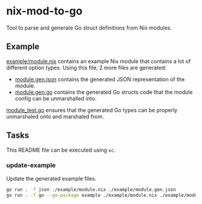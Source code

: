 # nix-mod-to-go

Tool to parse and generate Go struct definitions from Nix modules.

## Example

[example/module.nix](./example/module.nix) contains an example Nix module that
contains a lot of different option types. Using this file, 2 more files are
generated:

- [module.gen.json](./example/module.gen.json) contains the
  generated JSON representation of the module.
- [module.gen.go](./example/module.gen.go) contains the
  generated Go structs code that the module config can be unmarshalled into.

[module_test.go](./example/module_test.go) ensures that the generated Go
types can be properly unmarshaled onto and marshaled from.

## Tasks

This README file can be executed using `xc`.

### update-example

Update the generated example files.

```sh
go run . -f json ./example/module.nix ./example/module.gen.json
go run . -f go --go-package example ./example/module.nix ./example/module.gen.go
```

